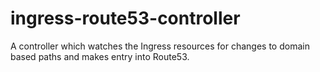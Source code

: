 # ingress-route53-controller
A controller which watches the Ingress resources for changes to domain based paths and makes entry into Route53.
